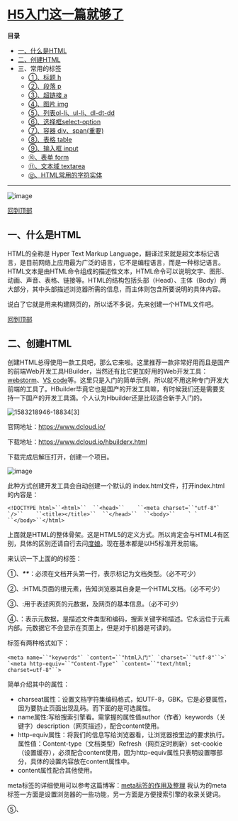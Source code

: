 # [H5入门这一篇就够了](https://www.cnblogs.com/tanghaorong/p/12401991.html)



**目录**

- [一、什么是HTML](https://www.cnblogs.com/tanghaorong/p/12401991.html#_label0)
- [二、创建HTML](https://www.cnblogs.com/tanghaorong/p/12401991.html#_label1)
- 三、常用的标签
  - [①、标题 h](https://www.cnblogs.com/tanghaorong/p/12401991.html#_label2_0)
  - [②、段落 p](https://www.cnblogs.com/tanghaorong/p/12401991.html#_label2_1)
  - [③、超链接 a](https://www.cnblogs.com/tanghaorong/p/12401991.html#_label2_2)
  - [④、图片 img](https://www.cnblogs.com/tanghaorong/p/12401991.html#_label2_3)
  - [⑤、列表ol-li、ul-li、dl-dt-dd](https://www.cnblogs.com/tanghaorong/p/12401991.html#_label2_4)
  - [⑥、选择框select-option](https://www.cnblogs.com/tanghaorong/p/12401991.html#_label2_5)
  - [⑦、容器 div、span(重要)](https://www.cnblogs.com/tanghaorong/p/12401991.html#_label2_6)
  - [⑧、表格 table](https://www.cnblogs.com/tanghaorong/p/12401991.html#_label2_7)
  - [⑨、输入框 input](https://www.cnblogs.com/tanghaorong/p/12401991.html#_label2_8)
  - [⑩、表单 form](https://www.cnblogs.com/tanghaorong/p/12401991.html#_label2_9)
  - [⑪、文本域 textarea](https://www.cnblogs.com/tanghaorong/p/12401991.html#_label2_10)
  - [⑫、HTML常用的字符实体](https://www.cnblogs.com/tanghaorong/p/12401991.html#_label2_11)

 

------

![image](https://img2018.cnblogs.com/blog/1745215/202003/1745215-20200303164723680-1283623154.png)

[回到顶部](https://www.cnblogs.com/tanghaorong/p/12401991.html#_labelTop)

## 一、什么是HTML

HTML的全称是 Hyper Text Markup Language，翻译过来就是超文本标记语言，是目前网络上应用最为广泛的语言，它不是编程语言，而是一种标记语言。HTML文本是由HTML命令组成的描述性文本，HTML命令可以说明文字、图形、动画、声音、表格、链接等。HTML的结构包括头部（Head）、主体（Body）两大部分，其中头部描述浏览器所需的信息，而主体则包含所要说明的具体内容。

说白了它就是用来构建网页的，所以话不多说，先来创建一个HTML文件吧。

[回到顶部](https://www.cnblogs.com/tanghaorong/p/12401991.html#_labelTop)

## 二、创建HTML

创建HTML总得使用一款工具吧，那么它来啦。这里推荐一款非常好用而且是国产的前端Web开发工具HBuilder，当然还有比它更加好用的Web开发工具：[webstorm](https://www.jetbrains.com/webstorm/)、[VS code](https://code.visualstudio.com/)等。这里只是入门的简单示例，所以就不用这种专门开发大前端的工具了。HBuilder毕竟它也是国产的开发工具嘛，有时候我们还是需要支持一下国产的开发工具滴。个人认为Hbuilder还是比较适合新手入门的。

![1583218946-18834[3]](https://img2018.cnblogs.com/blog/1745215/202003/1745215-20200303151053159-1355361072.gif)

 

官网地址：https://www.dcloud.io/

下载地址：https://www.dcloud.io/hbuilderx.html

 

 

下载完成后解压打开，创建一个项目。

![image](https://img2018.cnblogs.com/blog/1745215/202003/1745215-20200303151659906-1028489984.png)

此种方式创建开发工具会自动创建一个默认的 index.html文件，打开index.html的内容是：

```
<!DOCTYPE html>``<html>``  ``<head>``    ``<meta charset=``"utf-8"` `/>``    ``<title></title>``  ``</head>``  ``<body>``    ` `  ``</body>``</html>
```

上面就是HTML的整体骨架。这是HTML5的定义方式。所以肯定会与HTML4有区别，具体的区别还请自行去问[度娘](http://www.baidu.com/)。现在基本都是以H5标准开发前端。

来认识一下上面的的标签：

①、***\*<!DOCTYPE html>\****：必须在文档开头第一行，表示标记为文档类型。（必不可少）

②、**<html>**:HTML页面的根元素，告知浏览器其自身是一个HTML文档。（必不可少）

③、**<head>**:用于表述网页的元数据，及网页的基本信息。（必不可少）

④、**<meta>**：表示元数据，是描述文件类型和编码，搜索关键字和描述。它永远位于<head>元素内部。元数据它不会显示在页面上，但是对于机器是可读的。

<meta>标签有两种格式如下：

```
<meta name=``"keywords"` `content=``"html入门"` `charset=``"utf-8"``>` `<meta http-equiv=``"Content-Type"` `content=``"text/html; charset=utf-8"``>
```

简单介绍其中的属性：

- charseat属性：设置文档字符集编码格式，如UTF-8，GBK。它是必要属性，因为要防止页面出现乱码。而下面的是可选属性。
- name属性:写给搜索引擎看。需掌握的属性值author（作者）keywords（关键字）description（网页描述），配合content使用。
- http-equiv属性：将我们的信息写给浏览器看，让浏览器按里边的要求执行。属性值：Content-type（文档类型）Refresh（网页定时刷新）set-cookie（设置缓存），必须配合content使用，因为http-equiv属性只表明设置哪部分，具体的设置内容放在content属性中。
- content属性配合其他使用。

meta标签的详细使用可以参考这篇博客：[meta标签的作用及整理](https://blog.csdn.net/yc123h/article/details/51356143)  我认为的meta标签一方面是设置浏览器的一些功能，另一方面是方便搜索引擎的收录关键词。

⑤、**<title>**：表示网页的标题。例如:![image](https://img2018.cnblogs.com/blog/1745215/202003/1745215-20200303163938513-1614046467.png)

⑥、**<body>**：表示显示在网页上的内容。（它是最重要也是最主要的部分）

HTML的基本整体骨架就介绍这么多了，接下来我们学习常用标签。

[回到顶部](https://www.cnblogs.com/tanghaorong/p/12401991.html#_labelTop)

## 三、常用的标签

标签参考：https://www.runoob.com/tags/html-reference.html   

HTML中的注释： <!--注释的内容-->  



### **①、标题 h**

HTML的标题通过<h1>—<h6>标签来定义，<h1> 定义重要等级最高的标题。<h6> 定义重要等级最低的标题。

```
<!DOCTYPE html>
<html>
  <head>
	<meta  charset="utf-8"/>
	<title>标题h</title>
  </head>
  <body>
	<h1>这是标题1</h1>
	<h2>这是标题2</h2>
	<h3>这是标题3</h3>
	<h4>这是标题4</h4>
	<h5>这是标题5</h5>
	<h6>这是标题6</h6>
  </body>

</html>
```



### **②、段落 p**

HTML段落通过标签 <p> 来定义。

```
<!DOCTYPE html>
<html>
  <head>
	<meta  charset="utf-8"/>
	<title>网页标题</title>
  </head>
  <body>
        <p>这一个是段落</p>
	<p>这一个是段落</p>
	<p>这一个是段落</p>
	<p>这一个是段落</p>
  </body>

</html>
```



### **③、超链接 a**

HTML超链接通过标签 <a> 来定义，用于从一个页面链接到另一个页面。

```
<!DOCTYPE html>
<html>
  <head>
	<meta  charset="utf-8"/>
	<title>网页标题</title>
  </head>
  <body>
        <a href = "http://www.baidu.com" title="百度">这是一个超链接</a><br/>
        <a href = "http://www.baidu.com"target="_blank">这是一个超链接，在另一个窗口打</a><br/>
  </body>

</html>
```

a标签中的相关属性：

- href:规定链接的目标 URL，可以是网络连接，也可以是本地文件。
- target：超链接打开的位置，_self自身页面（默认）_blank 新页面。
- title：鼠标放在上面之上后显示的文字。
- rel:指定当前文档与被连接文档的关系。"chapter":文档的章，"section"：文档的节，”subsection”：文档的子段。



### **④、图片 img**

HTML图片通过标签 <img> 来定义。

```
<!DOCTYPE html>
<html>
  <head>
	<meta  charset="utf-8"/>
	<title>网页标题</title>
  </head>
  <body>
        <img src = https://www.baidu.com/img/bd_logo1.png /><br>
        <img src = https://www.baidu.com/img/bd_logo1.png align="right"/><br>
        <img src = https://www.baidu.com/img/bd_logo1.png title="百度图片" alt="百度图片"/><br>
        <a href="https://www.baidu.com"><img src = https://www.baidu.com/img/bd_logo1.png height="100px" width="100px"/></a>

  </body>

</html>
```

img标签中的相关属性：

- src:规定显示图像的 URL。
- align:设置图片周围文字相对于图片的位置，top center botton left right。
- title:图片的标题，鼠标指上后显示的文字。
- alt:当图片无法加载时显示的文字。
- height="100px"width="100px"图片的宽度高度，可以用css样式（style=""）代替。



### **⑤、列表ol-li、ul-li、dl-dt-dd**

HTML列表通过标签<ol>-<li>、<ul>-<li>、<dl>-<dt>-<dd>，分为有序和无序列表。

```
<!DOCTYPE html>
<html>
  <head>
	<meta  charset="utf-8"/>
	<title>网页标题</title>
  </head>
  <body>
	<!-- 定义列表 -->
	<dl>
	    <dt>第一行</dt>
	      <dd>描述第一行</dd>
	    <dt>第二行</dt>
	      <dd>描述第二行</dd>
	 </dl>
	<!-- 无序列表 -->
    <ul>
        <li>ul第一行</li>
        <li>ul第二行</li>
        <li>ul第三行</li>
        <li>ul第四行</li>
    </ul>
	<!-- 无序列表 -->
    <ol>
        <li>ol第一行</li>
        <li>ol第二行</li>
        <li>ol第三行</li>
        <li>ol第四行</li>
    </ol>

  </body>

</html>
```



### **⑥、选择框select-option**

HTML的选择框通过标签<select>-<option>来定义。其中<option>是可以单独使用的，但是不和<select>配合使用那么这个标签无任何意义。

```
<!DOCTYPE html>
<html>
	<head>
		<meta charset="utf-8">
		<title>网页标题</title>
	</head>
	<body>
            <select name="select" autofocus disabled size="5">
                <option value="1">1</option>
	        <option value="2">2</option>
	        <option value="3">3</option>
	        <option value="4">4</option>
	        <option value="5">5</option>
	        <option value="6">6</option>
            </select>
	</body>
</html>
```

select-option标签的相关属性：

- autofocus：在页面加载时下拉列表自动获得焦点。
- disabled：禁止使用下拉列表。
- name：下拉列表的名称。
- required：用户在提交表单前必须选择一个下拉列表中的选项。
- size：下拉列表中可见选项的数目。
- value：选择框提交至服务器的值。
- select：select="selected"表示默认选中。



### **⑦、容器 div、span(重要)**

div和span是HTML中两个非常重要的标签，会在后面的编码中大量使用，尤其是div标签。

```
<!DOCTYPE html>
<html>
	<head>
		<meta charset="utf-8">
		<title>网页标题</title>
	</head>
	<body>
	    <!-- 换行 -->
	    <div>1</div>
	    <div>2</div>
            <div>3</div>
	    <div>4</div>

	    <!-- 不换行 -->
	    <span>5</span>
	    <span>6</span>
	    <span>7</span>
	    <span>8</span>
	</body>
</html>
```

**div和span区别在于，div是一个块级元素，它包含的元素会自动换行，因为div的默认宽度为页面的100%，高度由内容决定。而span是行内元素，在它的前后不会换行，因为span的宽高由内容决定。**span没有结构上的意义，只是单纯的应用样式，其他元素不适合时，就可以使用span元素。span可以作为div的子元素，但div不能是span的子元素，如果出现span中出现div不符合ws3c的页面标准。div和span一般都是用CSS来控制它们的样式。



### **⑧、表格 table**

HTML表格通过<table>标签来定义。表格的行用<tr>表示；表格的表头用<th>表示，默认加粗，单元格居中；表格的列用<td>表示。

```
<!DOCTYPE html>
<html>
	<head>
		<meta charset="utf-8">
		<title></title>
	</head>
	<body>
        <table border="1"cellpadding="0" cellspacing="0">
            <tr>
                <th>标题1</th>
                <th>标题2</th>
                <th>标题3</th>
            </tr>
            <tr>
                <td>第一行数据</td>
                <td>第一行数据</td>
                <td>第一行数据</td>
            </tr>
            <tr>
                <td>第二行数据</td>
                <td>第二行数据</td>
                <td>第二行数据</td>
            </tr>
        </table>
    </body>
</html>
```

table标签中的相关属性：

- border：表格边框大小。当border属性增大时，只有外围框线增粗，中间框线不变。
- cellspacing：单元格与单元格之间的距离当，HTML5已经不支持了，建议用CSS代替。
- cellpadding：每个单元格内文字与边缘之间的距离，HTML5已经不支持了，建议用CSS代替。



### **⑨、输入框 input**

HTML输入框通过<input>标签来定义。

```
<!DOCTYPE html>
<html>
	<head>
		<meta charset="utf-8">
		<title></title>
	</head>
	<body>
        输入框：<input type="text" name="input" value="默认值"/><br/>
        密码：<input type="password" name="password" value="123456"/><br/>
        提交按钮：<input type="submit" name="submit" value="提交"/><br/>
        单选框：<input type="radio" name="radio" />
               <input type="radio" name="radio" />
               <input type="radio" name="radio" /><br/>
        复选框：<input type="checkbox" name="checkbox"/>
               <input type="checkbox" name="checkbox"/>
               <input type="checkbox" name="checkbox"/><br/>
        重置按钮：<input type="reset" /><br/>
        普通按钮：<input type="button" /><br/>
        文件：<input type="file" name="file"/><br/>
        图片：<input type="image" src="C:\Users\Administrator\Pictures\头像\0.jpg" name="image"/><br/>
        日期时间：<input type="datetime" name="datetime"/><br/>
    </body>
</html>
```

input标签中的相关属性：

- type:表示输入框的类型。下面有详细介绍
- name：输入框的名字，一般情况下必填。因为：传递数据的时候使用name=value 的方式传递。
- value：输入框的默认值。
- placeholder:提示内容，不能指定默认值，当提示框有内容时，提示内容消失。
- autofocus：当页面加载时 <input> 元素应该自动获得焦点。
- pattern：用于验证 <input> 元素的值的正则表达式。
- disabled：是否禁用输入框。
- readonly：输入框字段是只读的。
- checked：默认选中。(只针对 type="radio" 或者 type="checkbox")
- hidden：hidden="hidden"隐藏输入框，用于隐藏域传值。等同于type="hidden"隐藏域传值。
- step：输入框合法数字的间隔。

input标签中的type属性详解：

- text：文本输入框
- password：密码输入框，浏览器显示为点。
- submit：提交按钮：提交表单数据。
- radio：单选按钮。name和value属性值必须全部存在，提交时，提交的是value中的属性。radio凭借name中的属性区别是否为同一组，name相同为同一组，同组中只能选一个。
- checkbox：复选按钮
- reset：将表单数据重置为初始状态。
- file：文件上传按钮。
- image：图形提交按钮。
- bottom：普通按钮。
- date、datetime：日期和日期时间。



### **⑩、表单 form**

HTML表单通过<form>标签来定义。

```
<!DOCTYPE html>
<html>
	<head>
		<meta charset="utf-8">
		<title></title>
	</head>
	<body>
        <form method="post" action="login" name="form">
            输入框：<input type="text" name="input" value="默认值"/><br/>
            密码：<input type="password" name="password" value="123456"/><br/>
            提交按钮：<input type="submit" name="submit" value="提交"/><br/>

        </form>
	</body>
</html>
```

form标签中的相关属性：

- method：发送表单数据的方法。get和post方式。
- action：表单数据发送地址。
- name：表单的名称。
- enctype：发送表单数据之前如何对其进行编码（适用于 method="post" 的情况）。application/x-www-form-urlencoded是默认编码。multipart/form-data以二进制的形式传送，用于上传文件。text/plain以纯文本形式进行编码，其中不含任何控件或格式字符。

其中get和poet方式的区别在于：

- get传参使用URL：http://服务器地址?name1=value1&name2=value2。使用get方式所有信息可在地址栏看到，并且可以通过地址栏随意传递数据，对数据来说非常不安全。
- post使用HTTP请求传输协议，地址栏不可见，比较安全，且传递数据无限制。所以一般使用post，尽量不要用get。



### **⑪、文本域 textarea**

HTML文本域通过<textarea>标签来定义。

```
<!DOCTYPE html>
<html>
	<head>
		<meta charset="utf-8">
		<title></title>
	</head>
    <body>
        <textarea rows="10" cols="10" name="name">文本域</textarea>
        <textarea rows="10" cols="10" autofocus="autofocus">文本域</textarea>
        <textarea rows="10" cols="10" maxlength="100">文本域</textarea>
        <textarea rows="10" cols="15" placeholder="请输入一段文字"></textarea>
        <textarea rows="10" cols="10" readonly="readonly" required="required">文本域</textarea>
    </body>
</html>
```

textarea标签中的相关属性：

- autofocus：当页面加载时，文本区域自动获得焦点。
- cols：本区域内可见的宽度。
- rows：文本区域内可见的行数。
- disabled：禁用文本区域。
- maxlength：规定文本区域允许的最大字符数。
- name：文本区域的名称。
- placeholder：规定一个简短的提示，描述文本区域期望的输入值。
- readonly：本区域为只读，不可写。
- required：规定文本区域是必需的/必填的。



### **⑫、HTML常用的字符实体**

```
&nbsp; —— 空格
&lt; —— <
&gt; —— >
&amp; —— &
&copy; —— © 版权（copyright）
```

那么H5的入门就介绍怎么多了，正所谓学习是一个在于坚持，在于积累的过程，只要每天学习一点点，每天就会进步一点点，那么今天你学习了吗？
